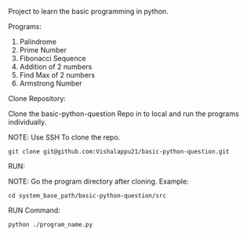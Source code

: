 Project to learn the basic programming in python.

Programs:

1. Palindrome
2. Prime Number
3. Fibonacci Sequence
4. Addition of 2 numbers
5. Find Max of 2 numbers
6. Armstrong Number

Clone Repository:

Clone the basic-python-question Repo in to local and run the programs individually.

NOTE: Use SSH To clone the repo.

	git clone git@github.com:Vishalappu21/basic-python-question.git

RUN:

NOTE: Go the program directory after cloning.
Example:

	cd system_base_path/basic-python-question/src

 RUN Command:

	python ./program_name.py
